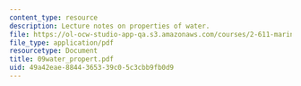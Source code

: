 ```yaml
---
content_type: resource
description: Lecture notes on properties of water.
file: https://ol-ocw-studio-app-qa.s3.amazonaws.com/courses/2-611-marine-power-and-propulsion-fall-2006/49a42eae8844365339c05c3cbb9fb0d9_09water_propert.pdf
file_type: application/pdf
resourcetype: Document
title: 09water_propert.pdf
uid: 49a42eae-8844-3653-39c0-5c3cbb9fb0d9
---
```

